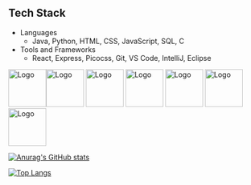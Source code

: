 Tech Stack
---
  - Languages
    - Java, Python, HTML, CSS, JavaScript, SQL, C
  - Tools and Frameworks
    - React, Express, Picocss, Git, VS Code, IntelliJ, Eclipse

<img src="https://user-images.githubusercontent.com/25181517/117201156-9a724800-adec-11eb-9a9d-3cd0f67da4bc.png" alt="Logo" width="75" /><img src="https://user-images.githubusercontent.com/25181517/183859966-a3462d8d-1bc7-4880-b353-e2cbed900ed6.png" alt="Logo" width="75" />
<img src="https://user-images.githubusercontent.com/25181517/183423507-c056a6f9-1ba8-4312-a350-19bcbc5a8697.png" alt="Logo" width="75" />
<img src="https://user-images.githubusercontent.com/25181517/117201156-9a724800-adec-11eb-9a9d-3cd0f67da4bc.png" alt="Logo" width="75" />
<img src="https://user-images.githubusercontent.com/25181517/117201156-9a724800-adec-11eb-9a9d-3cd0f67da4bc.png" alt="Logo" width="75" />
<img src="https://user-images.githubusercontent.com/25181517/117201156-9a724800-adec-11eb-9a9d-3cd0f67da4bc.png" alt="Logo" width="75" />
<img src="https://user-images.githubusercontent.com/25181517/117201156-9a724800-adec-11eb-9a9d-3cd0f67da4bc.png" alt="Logo" width="75" />



[![Anurag's GitHub stats](https://github-readme-stats.vercel.app/api?username=dleonsilva7226)](https://github.com/dleonsilva7226/github-readme-stats)

[![Top Langs](https://github-readme-stats.vercel.app/api/top-langs/?username=dleonsilva7226)](https://github.com/dleonsilva7226/github-readme-stats)




<!---
dleonsilva7226/dleonsilva7226 is a ✨ special ✨ repository because its `README.md` (this file) appears on your GitHub profile.
You can click the Preview link to take a look at your changes.
--->
